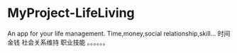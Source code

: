 # MyProject-LifeLiving
An app for your life management.
Time,money,social relationship,skill...
时间
金钱
社会关系维持
职业技能
。。。。。。

